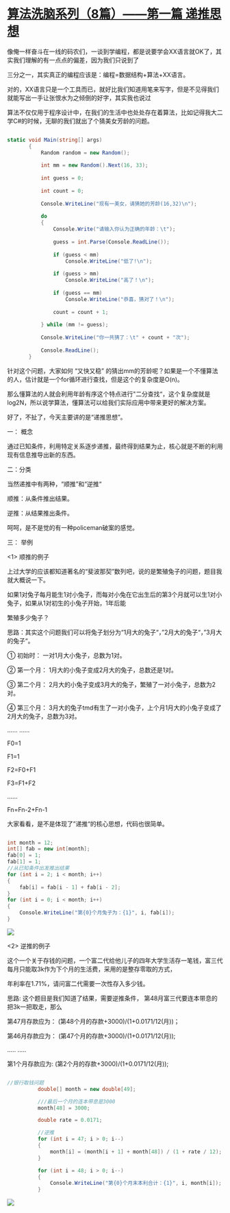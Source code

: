 # [算法洗脑系列（8篇）——第一篇 递推思想][0] 


像俺一样奋斗在一线的码农们，一谈到学编程，都是说要学会XX语言就OK了，其实我们理解的有一点点的偏差，因为我们只说到了

三分之一，其实真正的编程应该是：编程=数据结构+算法+XX语言。

对的，XX语言只是一个工具而已，就好比我们知道用笔来写字，但是不见得我们就能写出一手让张恨水为之倾倒的好字，其实我也说过

算法不仅仅用于程序设计中，在我们的生活中也处处存在着算法，比如记得我大二学C#的时候，无聊的我们就出了个猜美女芳龄的问题。

 
```csharp

static void Main(string[] args)  
       {  
           Random random = new Random();  
 
           int mm = new Random().Next(16, 33);  
 
           int guess = 0;  
 
           int count = 0;  
 
           Console.WriteLine("现有一美女，请猜她的芳龄(16,32)\n");  
 
           do  
           {  
               Console.Write("请输入你认为正确的年龄：\t");  
 
               guess = int.Parse(Console.ReadLine());  
 
               if (guess < mm)  
                   Console.WriteLine("低了!\n");  
 
               if (guess > mm)  
                   Console.WriteLine("高了！\n");  
 
               if (guess == mm)  
                   Console.WriteLine("恭喜，猜对了！\n");  
 
               count = count + 1;  
 
           } while (mm != guess);  
 
           Console.WriteLine("你一共猜了：\t" + count + "次");  
 
           Console.ReadLine();  
       }
```

针对这个问题，大家如何 “又快又稳” 的猜出mm的芳龄呢？如果是一个不懂算法的人，估计就是一个for循环进行查找，但是这个的复杂度是O(n)。

那么懂算法的人就会利用年龄有序这个特点进行"二分查找“，这个复杂度就是log2N，所以说学算法，懂算法可以给我们实际应用中带来更好的解决方案。

好了，不扯了，今天主要讲的是“递推思想”。

一： 概念

通过已知条件，利用特定关系逐步递推，最终得到结果为止，核心就是不断的利用现有信息推导出新的东西。

二：分类

当然递推中有两种，“顺推”和“逆推“

顺推：从条件推出结果。

逆推：从结果推出条件。

呵呵，是不是觉的有一种policeman破案的感觉。

三： 举例

<1> 顺推的例子

上过大学的应该都知道著名的“斐波那契”数列吧，说的是繁殖兔子的问题，题目我就大概说一下。

如果1对兔子每月能生1对小兔子，而每对小兔在它出生后的第3个月就可以生1对小兔子，如果从1对初生的小兔子开始，1年后能

繁殖多少兔子？

思路：其实这个问题我们可以将兔子划分为“1月大的兔子“，”2月大的兔子“，”3月大的兔子“。

① 初始时： 一对1月大小兔子，总数为1对。

② 第一个月： 1月大的小兔子变成2月大的兔子，总数还是1对。

③ 第二个月： 2月大的小兔子变成3月大的兔子，繁殖了一对小兔子，总数为2对。

④ 第三个月： 3月大的兔子tmd有生了一对小兔子，上个月1月大的小兔子变成了2月大的兔子，总数为3对。

...... ......

F0=1

F1=1

F2=F0+F1

F3=F1+F2

......

Fn=Fn-2+Fn-1

大家看看，是不是体现了”递推“的核心思想，代码也很简单。

 
```csharp

int month = 12;  
int[] fab = new int[month];  
fab[0] = 1;  
fab[1] = 1;  
//从已知条件出发推出结果  
for (int i = 2; i < month; i++)  
{  
    fab[i] = fab[i - 1] + fab[i - 2];  
}  
for (int i = 0; i < month; i++)  
{  
    Console.WriteLine("第{0}个月兔子为：{1}", i, fab[i]);  
}
```

![][1]

<2> 逆推的例子

这个一个关于存钱的问题，一个富二代给他儿子的四年大学生活存一笔钱，富三代每月只能取3k作为下个月的生活费，采用的是整存零取的方式，

年利率在1.71%，请问富二代需要一次性存入多少钱。

思路: 这个题目是我们知道了结果，需要逆推条件， 第48月富三代要连本带息的把3k一把取走，那么

第47月存款应为： (第48个月的存款+3000)/(1+0.0171/12(月))；

第46月存款应为： (第47个月的存款+3000)/(1+0.0171/12(月));

..... .....

第1个月存款应为: (第2个月的存款+3000)/(1+0.0171/12(月));

 
```csharp

//银行取钱问题  
          double[] month = new double[49];  

          ///最后一个月的连本带息是3000  
          month[48] = 3000;  

          double rate = 0.0171;  

          //逆推  
          for (int i = 47; i > 0; i--)  
          {  
              month[i] = (month[i + 1] + month[48]) / (1 + rate / 12);  
          }  

          for (int i = 48; i > 0; i--)  
          {  
              Console.WriteLine("第{0}个月末本利合计：{1}", i, month[i]);  
          }
```

![][2]

[0]: http://www.cnblogs.com/huangxincheng/archive/2011/12/29/2305525.html
[1]: ./img/2011122901301810.png
[2]: ./img/2011122901334047.png